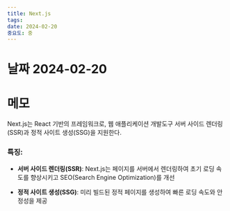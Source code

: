 ```yaml
---
title: Next.js
tags: 
date: 2024-02-20
중요도: 중
---
```

# 날짜  2024-02-20

# 메모
Next.js는 React 기반의 프레임워크로, 웹 애플리케이션 개발도구 
서버 사이드 렌더링(SSR)과 정적 사이트 생성(SSG)을 지원한다.

### 특징:

- **서버 사이드 렌더링(SSR)**: Next.js는 페이지를 서버에서 렌더링하여 초기 로딩 속도를 향상시키고 SEO(Search Engine Optimization)를 개선
    
- **정적 사이트 생성(SSG)**: 미리 빌드된 정적 페이지를 생성하여 빠른 로딩 속도와 안정성을 제공


